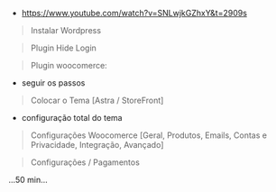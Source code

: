 - https://www.youtube.com/watch?v=SNLwjkGZhxY&t=2909s

> Instalar Wordpress

> Plugin Hide Login

> Plugin woocomerce:

   - seguir os passos

> Colocar o Tema [Astra / StoreFront]

   - configuração total do tema

> Configurações Woocomerce [Geral, Produtos, Emails, Contas e Privacidade, Integração, Avançado]

> Configurações / Pagamentos


...50 min...